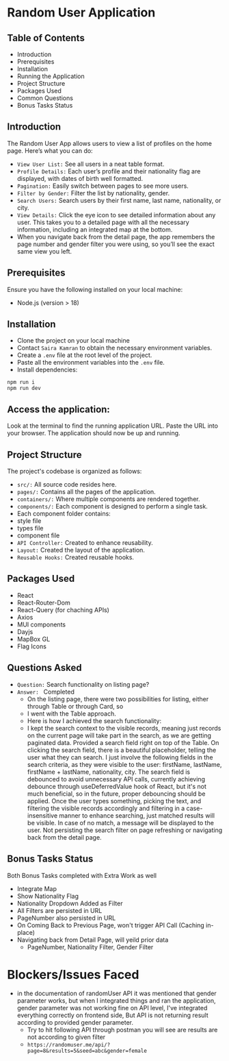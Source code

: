 # Random User Application

## Table of Contents

- Introduction
- Prerequisites
- Installation
- Running the Application
- Project Structure
- Packages Used
- Common Questions
- Bonus Tasks Status

## Introduction

The Random User App allows users to view a list of profiles on the home page. Here’s what you can do:

- `View User List:` See all users in a neat table format.
- `Profile Details:` Each user’s profile and their nationality flag
  are displayed, with dates of birth well formatted.
- `Pagination:` Easily switch between pages to see more users.
- `Filter by Gender:` Filter the list by nationality, gender.
- `Search Users:` Search users by their first name, last name, nationality, or city.
- `View Details:` Click the eye icon to see detailed information about any user.
  This takes you to a detailed page with all the necessary information, including an integrated map at the bottom.
- When you navigate back from the detail page, the app remembers the page number
  and gender filter you were using, so you’ll see the exact same view you left.

## Prerequisites

Ensure you have the following installed on your local machine:

- Node.js (version > 18)

## Installation

- Clone the project on your local machine
- Contact `Saira Kamran` to obtain the necessary environment variables.
- Create a `.env` file at the root level of the project.
- Paste all the environment variables into the `.env` file.
- Install dependencies:

```
npm run i
npm run dev
```

## Access the application:

Look at the terminal to find the running application URL.
Paste the URL into your browser.
The application should now be up and running.

## Project Structure

The project's codebase is organized as follows:

- `src/:` All source code resides here.
- `pages/:` Contains all the pages of the application.
- `containers/:` Where multiple components are rendered together.
- `components/:` Each component is designed to perform a single task.
- Each component folder contains:
- style file
- types file
- component file
- `API Controller:` Created to enhance reusability.
- `Layout:` Created the layout of the application.
- `Reusable Hooks:` Created reusable hooks.

## Packages Used

- React
- React-Router-Dom
- React-Query (for chaching APIs)
- Axios
- MUI components
- Dayjs
- MapBox GL
- Flag Icons

## Questions Asked

- `Question:` Search functionality on listing page?
- `Answer: ` Completed
  - On the listing page, there were two possibilities for listing, either through Table or through Card, so
  - I went with the Table approach.
  - Here is how I achieved the search functionality:
  - I kept the search context to the visible records, meaning just records on the current page will take
    part in the search, as we are getting paginated data.
    Provided a search field right on top of the Table.
    On clicking the search field, there is a beautiful placeholder, telling the user what they can search.
    I just involve the following fields in the search criteria, as they were visible to the user: firstName, lastName, firstName + lastName, nationality, city.
    The search field is debounced to avoid unnecessary API calls, currently achieving debounce through useDeferredValue hook of React, but it's not much beneficial, so in the future, proper debouncing should be applied.
    Once the user types something, picking the text, and filtering the visible records accordingly and filtering in a case-insensitive manner to enhance searching, just matched results will be visible.
    In case of no match, a message will be displayed to the user.
    Not persisting the search filter on page refreshing or navigating back from the detail page.

## Bonus Tasks Status

Both Bonus Tasks completed with Extra Work as well

- Integrate Map
- Show Nationality Flag
- Nationality Dropdown Added as Filter
- All Filters are persisted in URL
- PageNumber also persisted in URL
- On Coming Back to Previous Page, won't trigger API Call (Caching in-place)
- Navigating back from Detail Page, will yeild prior data
  - PageNumber, Nationality Filter, Gender Filter

# Blockers/Issues Faced

- in the documentation of randomUser API it was mentioned that gender parameter works, but when I integrated things
  and ran the application, gender parameter was not working fine on API level, I've integrated everything correctly on frontend side, But API is not returning result according to provided gender parameter.
  - Try to hit following API through postman you will see are results are not according to given filter
  - `https://randomuser.me/api/?page=8&results=5&seed=abc&gender=female`
